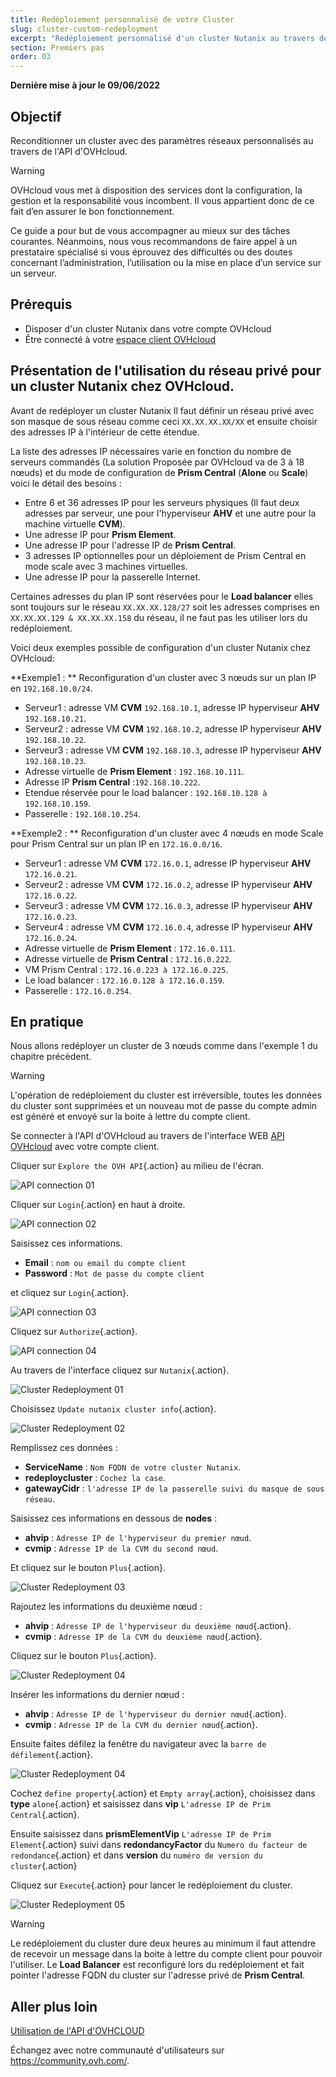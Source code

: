 ```yaml
---
title: Redéploiement personnalisé de votre Cluster
slug: cluster-custom-redeployment
excerpt: "Redéploiement personnalisé d'un cluster Nutanix au travers de l'API d'OVHcloud"
section: Premiers pas
order: 03
---
```


**Dernière mise à jour le 09/06/2022**

## Objectif

Reconditionner un cluster avec des paramètres réseaux personnalisés au travers de l'API d'OVHcloud.

> [!warning]
> OVHcloud vous met à disposition des services dont la configuration, la gestion et la responsabilité vous incombent. Il vous appartient donc de ce fait d’en assurer le bon fonctionnement.
>
> Ce guide a pour but de vous accompagner au mieux sur des tâches courantes. Néanmoins, nous vous recommandons de faire appel à un prestataire spécialisé si vous éprouvez des difficultés ou des doutes concernant l’administration, l’utilisation ou la mise en place d’un service sur un serveur.
>

## Prérequis

- Disposer d'un cluster Nutanix dans votre compte OVHcloud
- Être connecté à votre [espace client OVHcloud](https://www.ovh.com/auth/?action=gotomanager&from=https://www.ovh.com/fr/&ovhSubsidiary=fr)


## Présentation de l'utilisation du réseau privé pour un cluster Nutanix chez OVHcloud. 

Avant de redéployer un cluster Nutanix Il faut définir un réseau privé avec son masque de sous réseau comme ceci `XX.XX.XX.XX/XX` et ensuite choisir des adresses IP à l'intérieur de cette étendue.

La liste des adresses IP nécessaires varie en fonction du nombre de serveurs commandés (La solution Proposée par OVHcloud va de 3 à 18 nœuds) et du mode de configuration de **Prism Central** (**Alone** ou **Scale**) voici le détail des besoins :

- Entre 6 et 36 adresses IP pour les serveurs physiques (Il faut deux adresses par serveur, une pour l'hyperviseur **AHV** et une autre pour la machine virtuelle **CVM**).
- Une adresse IP pour **Prism Element**.
- Une adresse IP pour l'adresse IP de **Prism Central**.
- 3 adresses IP optionnelles pour un déploiement de Prism Central en mode scale avec 3 machines virtuelles.
- Une adresse IP pour la passerelle Internet.

Certaines adresses du plan IP sont réservées pour le **Load balancer** elles sont toujours sur le réseau `XX.XX.XX.128/27` soit les adresses comprises en `XX.XX.XX.129 & XX.XX.XX.158` du réseau, il ne faut pas les utiliser lors du redéploiement.

Voici deux exemples possible de configuration d'un cluster Nutanix chez OVHcloud:

**Exemple1 : ** Reconfiguration d'un cluster avec 3 nœuds sur un plan IP en `192.168.10.0/24`.

- Serveur1 : adresse VM **CVM** `192.168.10.1`, adresse IP hyperviseur **AHV** `192.168.10.21`.
- Serveur2 : adresse VM **CVM** `192.168.10.2`, adresse IP hyperviseur **AHV** `192.168.10.22`.
- Serveur3 : adresse VM **CVM** `192.168.10.3`, adresse IP hyperviseur **AHV** `192.168.10.23`.
- Adresse virtuelle de **Prism Element** : `192.168.10.111`.
- Adresse IP  **Prism Central** :`192.168.10.222`.
- Etendue réservée pour le load balancer : `192.168.10.128 à 192.168.10.159`.
- Passerelle : `192.168.10.254`.

**Exemple2 : ** Reconfiguration d'un cluster avec 4 nœuds en mode Scale pour Prism Central sur un plan IP en `172.16.0.0/16`.

- Serveur1 : adresse VM **CVM** `172.16.0.1`, adresse IP hyperviseur **AHV** `172.16.0.21`.
- Serveur2 : adresse VM **CVM** `172.16.0.2`, adresse IP hyperviseur **AHV** `172.16.0.22`.
- Serveur3 : adresse VM **CVM** `172.16.0.3`, adresse IP hyperviseur **AHV** `172.16.0.23`.
- Serveur4 : adresse VM **CVM** `172.16.0.4`, adresse IP hyperviseur **AHV** `172.16.0.24`.
- Adresse virtuelle de **Prism Element** : `172.16.0.111`.
- Adresse virtuelle de **Prism Central** : `172.16.0.222`.
- VM Prism Central : `172.16.0.223 à 172.16.0.225`.
- Le load balancer : `172.16.0.128 à 172.16.0.159`.
- Passerelle : `172.16.0.254`.

## En pratique

Nous allons redéployer un cluster de 3 nœuds comme dans l'exemple 1 du chapitre précèdent.

> [!warning]
> L'opération de redéploiement du cluster est irréversible, toutes les données du cluster sont supprimées
> et un nouveau mot de passe du compte admin est généré et envoyé sur la boite à lettre du compte client.

Se connecter à l'API d'OVHcloud au travers de l'interface WEB [API OVHcloud](https://api.ovh.com) avec votre compte client.

Cliquer sur `Explore the OVH API`{.action} au milieu de l'écran.


![API connection 01](images/00-apiconnection01.png)

Cliquer sur `Login`{.action} en haut à droite.


![API connection 02](images/00-apiconnection02.png)

Saisissez ces informations.

* **Email** : `nom ou email du compte client`
* **Password** : `Mot de passe du compte client`

et cliquez sur `Login`{.action}.

![API connection 03](images/00-apiconnection03.png)

Cliquez sur `Authorize`{.action}.

![API connection 04](images/00-apiconnection04.png)

Au travers de l'interface cliquez sur `Nutanix`{.action}.

![Cluster Redeployment 01](images/01-cluster-redeployment01.png)

Choisissez `Update nutanix cluster info`{.action}.

![Cluster Redeployment 02](images/01-cluster-redeployment02.png)

Remplissez ces données :

* **ServiceName** : `Nom FQDN de votre cluster Nutanix`.
* **redeploycluster** : `Cochez la case`.
* **gatewayCidr** : `l'adresse IP de la passerelle suivi du masque de sous réseau`.

Saisissez ces informations en dessous de **nodes** :  

* **ahvip** : `Adresse IP de l'hyperviseur du premier nœud`.
* **cvmip** : `Adresse IP de la CVM du second nœud`.

Et cliquez sur le bouton `Plus`{.action}.

![Cluster Redeployment 03](images/01-cluster-redeployment03.png)

Rajoutez les informations du deuxième nœud :
 
* **ahvip** : `Adresse IP de l'hyperviseur du deuxième nœud`{.action}.
* **cvmip** : `Adresse IP de la CVM du deuxième nœud`{.action}.

Cliquez sur le bouton `Plus`{.action}.

![Cluster Redeployment 04](images/01-cluster-redeployment04.png)

Insérer les informations du dernier nœud :

* **ahvip** : `Adresse IP de l'hyperviseur du dernier nœud`{.action}.
* **cvmip** : `Adresse IP de la CVM du dernier nœud`{.action}.

Ensuite faites défilez la fenêtre du navigateur avec la `barre de défilement`{.action}.

![Cluster Redeployment 04](images/01-cluster-redeployment05.png)

Cochez `define property`{.action} et `Empty array`{.action}, choisissez dans **type** `alone`{.action} et saisissez dans **vip** `L'adresse IP de Prim Central`{.action}.

Ensuite saisissez dans **prismElementVip** `L'adresse IP de Prim Element`{.action} suivi dans **redondancyFactor** du `Numero du facteur de redondance`{.action} et dans **version** du  `numéro de version du cluster`{.action}

Cliquez sur `Execute`{.action} pour lancer le redéploiement du cluster.

![Cluster Redeployment 05](images/01-cluster-redeployment06.png)

> [!warning]
> Le redéploiement du cluster dure deux heures au minimum il faut attendre de recevoir un message
> dans la boite à lettre du compte client pour pouvoir l'utiliser. Le **Load Balancer** est reconfiguré lors du redéploiement et fait pointer l'adresse FQDN du cluster sur l'adresse privé de **Prism Central**.

## Aller plus loin

[Utilisation de l'API d'OVHCLOUD](https://docs.ovh.com/fr/api/)

Échangez avec notre communauté d'utilisateurs sur <https://community.ovh.com/>.
